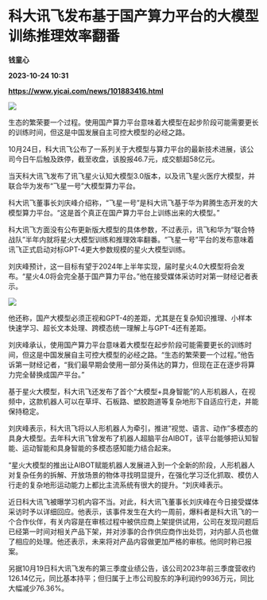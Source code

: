 # 科大讯飞发布基于国产算力平台的大模型 训练推理效率翻番
**钱童心**

**2023-10-24 10:31**

**https://www.yicai.com/news/101883416.html**

![](https://imgcdn.yicai.com/uppics/slides/2023/10/28fac11f6953959334307e67163467fd.jpg)

生态的繁荣要一个过程。使用国产算力平台意味着大模型在起步阶段可能需要更长的训练时间，但这是中国发展自主可控大模型的必经之路。

10月24日，科大讯飞公布了一系列关于大模型与算力平台的最新技术进展，该公司今日午后触及跌停，截至收盘，该股报46.7元，成交额超58亿元。

当天科大讯飞发布了讯飞星火认知大模型3.0版本，以及讯飞星火医疗大模型，并联合华为发布“飞星一号”大模型算力平台。

科大讯飞董事长刘庆峰介绍称，“飞星一号”是科大讯飞基于华为昇腾生态开发的大模型算力平台。“这是首个真正在国产算力平台上训练出来的大模型。”

科大讯飞方面没有公布更新版大模型的具体参数，不过表示，讯飞和华为“联合特战队”半年内就将星火大模型训练和推理效率翻番。“飞星一号”平台的发布意味着讯飞正式启动对标GPT-4更大参数规模的星火大模型训练。

刘庆峰预计，这一目标有望于2024年上半年实现，届时星火4.0大模型将会发布。“星火4.0将会完全基于国产算力平台。”他在接受媒体采访时对第一财经记者表示。

![](https://imgcdn.yicai.com/uppics/images/2023/10/a17ea37ef73552885f16b78433bc26c4.jpg)

他还称，国产大模型必须正视和GPT-4的差距，尤其是在复杂知识推理、小样本快速学习、超长文本处理、跨模态统一理解上与GPT-4还有差距。

刘庆峰承认，使用国产算力平台意味着大模型在起步阶段可能需要更长的训练时间，但这是中国发展自主可控大模型的必经之路。“生态的繁荣要一个过程。”他告诉第一财经记者，“我们最早期会使用一部分英伟达的算力，但现在正在逐步将算力完全替换成国产平台。”

基于星火大模型，科大讯飞还发布了首个“大模型+具身智能”的人形机器人，在视频中，这款机器人可以在草坪、石板路、塑胶跑道等复杂地形下自适应行走，并能保持稳定。

刘庆峰表示，科大讯飞将以人形机器人为牵引，推进“视觉、语言、动作”多模态的具身大模型。去年科大讯飞曾发布了机器人超脑平台AIBOT，该平台能够把认知智能、运动智能和具身智能的多模态感知能力结合起来。

“星火大模型的推出让AIBOT赋能机器人发展进入到一个全新的阶段，人形机器人对复杂任务的拆解、开放场景的物体寻找明显提升，在强化学习泛化抓取、模仿人行走的复杂地形运动能力上都比主流系统有很大的提升。“刘庆峰表示。

近日科大讯飞被曝学习机内容不当。对此，科大讯飞董事长刘庆峰在今日接受媒体采访时予以详细回应。他表示，该事件发生在大约一周前，爆料者是科大讯飞的一个合作伙伴，有关内容是在审核过程中被供应商上架提供试用，公司在发现问题后已经第一时间对相关产品下架，并对涉事的合作供应商作出处罚，对内部人员也做了相应的处理。他还表示，未来将对产品内容做更加严格的审核。他同时称已报案。

 另据10月19日科大讯飞发布的第三季度业绩公告，该公司2023年前三季度营收约126.14亿元，同比基本持平；但归属于上市公司股东的净利润约9936万元，同比大幅减少76.36%。